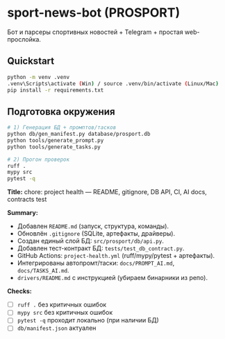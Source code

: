# sport-news-bot (PROSPORT)

Бот и парсеры спортивных новостей + Telegram + простая web-прослойка.

## Quickstart

```bash
python -m venv .venv
.venv\Scripts\activate (Win) / source .venv/bin/activate (Linux/Mac)
pip install -r requirements.txt
```

## Подготовка окружения

```bash
# 1) Генерация БД + промптов/тасков
python db/gen_manifest.py database/prosport.db
python tools/generate_prompt.py
python tools/generate_tasks.py

# 2) Прогон проверок
ruff .
mypy src
pytest -q
```

**Title:** chore: project health — README, gitignore, DB API, CI, AI docs, contracts test

**Summary:**

* Добавлен `README.md` (запуск, структура, команды).
* Обновлён `.gitignore` (SQLite, артефакты, драйверы).
* Создан единый слой БД: `src/prosport/db/api.py`.
* Добавлен тест-контракт БД: `tests/test_db_contract.py`.
* GitHub Actions: `project-health.yml` (ruff/mypy/pytest + артефакты).
* Интегрированы автопромт/таски: `docs/PROMPT_AI.md`, `docs/TASKS_AI.md`.
* `drivers/README.md` с инструкцией (убираем бинарники из репо).

**Checks:**

* [ ] `ruff .` без критичных ошибок
* [ ] `mypy src` без критичных ошибок
* [ ] `pytest -q` проходит локально (при наличии БД)
* [ ] `db/manifest.json` актуален
